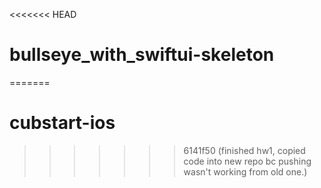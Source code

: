 <<<<<<< HEAD
# bullseye_with_swiftui-skeleton
=======
# cubstart-ios
>>>>>>> 6141f50 (finished hw1, copied code into new repo bc pushing wasn't working from old one.)
